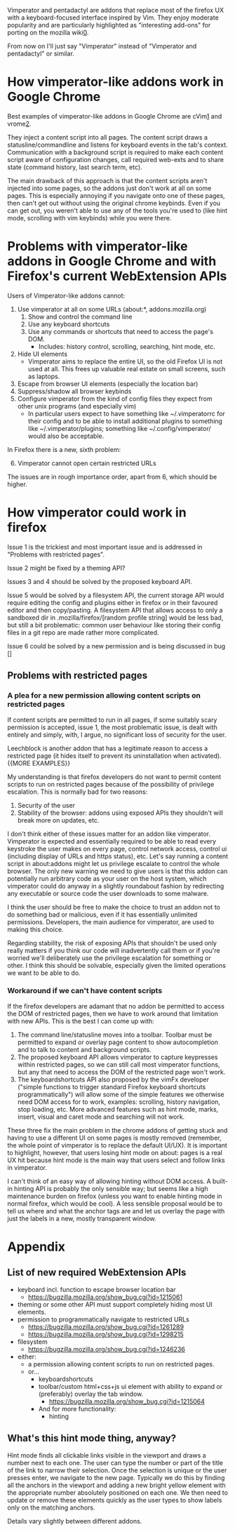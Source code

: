 Vimperator and pentadactyl are addons that replace most of the firefox UX with a keyboard-focused interface inspired by Vim. They enjoy moderate popularity and are particularly highlighted as "interesting add-ons" for porting on the mozilla wiki[0].

From now on I'll just say "Vimperator" instead of "Vimperator and pentadactyl" or similar.

# How vimperator-like addons work in Google Chrome

Best examples of vimperator-like addons in Google Chrome are cVim[1] and vrome[2].

They inject a content script into all pages. The content script draws a statusline/commandline and listens for keyboard events in the tab's context. Communication with a background script is required to make each content script aware of configuration changes, call required web-exts and to share state (command history, last search term, etc).

The main drawback of this approach is that the content scripts aren't injected into some pages, so the addons just don't work at all on some pages. This is especially annoying if you navigate onto one of these pages, then can't get out without using the original chrome keybinds. Even if you can get out, you weren't able to use any of the tools you're used to (like hint mode, scrolling with vim keybinds) while you were there.

# Problems with vimperator-like addons in Google Chrome and with Firefox's current WebExtension APIs

Users of Vimperator-like addons cannot:

1. Use vimperator at all on some URLs (about:\*, addons.mozilla.org)
    1. Show and control the command line
    2. Use any keyboard shortcuts
    3. Use any commands or shortcuts that need to access the page's DOM.
        * Includes: history control, scrolling, searching, hint mode, etc.
2. Hide UI elements
    *  Vimperator aims to replace the entire UI, so the old Firefox UI is not used at all. This frees up valuable real estate on small screens, such as laptops.
3. Escape from browser UI elements (especially the location bar)
4. Suppress/shadow all browser keybinds
5. Configure vimperator from the kind of config files they expect from other unix programs (and especially vim)
    * In particular users expect to have something like ~/.vimperatorrc for their config and to be able to install additional plugins to something like ~/.vimperator/plugins; something like ~/.config/vimperator/ would also be acceptable.

In Firefox there is a new, sixth problem:

6. Vimperator cannot open certain restricted URLs

The issues are in rough importance order, apart from 6, which should be higher.

# How vimperator could work in firefox

Issue 1 is the trickiest and most important issue and is addressed in "Problems with restricted pages".

Issue 2 might be fixed by a theming API?

Issues 3 and 4 should be solved by the proposed keyboard API.

Issue 5 would be solved by a filesystem API, the current storage API would require editing the config and plugins either in firefox or in their favoured editor and then copy/pasting. A filesystem API that allows access to only a sandboxed dir in .mozilla/firefox/[random profile string] would be less bad, but still a bit problematic: common user behaviour like storing their config files in a git repo are made rather more complicated.

Issue 6 could be solved by a new permission and is being discussed in bug []

## Problems with restricted pages

### A plea for a new permission allowing content scripts on restricted pages

If content scripts are permitted to run in all pages, if some suitably scary permission is accepted, issue 1, the most problematic issue, is dealt with entirely and simply, with, I argue, no significant loss of security for the user.

Leechblock is another addon that has a legitimate reason to access a restricted page (it hides itself to prevent its uninstallation when activated). {{MORE EXAMPLES}}

My understanding is that firefox developers do not want to permit content scripts to run on restricted pages because of the possibility of privilege escalation. This is normally bad for two reasons:

1. Security of the user
2. Stability of the browser: addons using exposed APIs they shouldn't will break more on updates, etc.

I don't think either of these issues matter for an addon like vimperator. Vimperator is expected and essentially required to be able to read every keystroke the user makes on every page, control network access, control ui (including display of URLs and https status), etc. Let's say running a content script in about:addons might let us privilege escalate to control the whole browser. The only new warning we need to give users is that this addon can potentially run arbitrary code as your user on the host system, which vimperator could do anyway in a slightly roundabout fashion by redirecting any executable or source code the user downloads to some malware.

I think the user should be free to make the choice to trust an addon not to do something bad or malicious, even if it has essentially unlimited permissions. Developers, the main audience for vimperator, are used to making this choice.

Regarding stability, the risk of exposing APIs that shouldn't be used only really matters if you think our code will inadvertently call them or if you're worried we'll deliberately use the privilege escalation for something or other. I think this should be solvable, especially given the limited operations we want to be able to do.

### Workaround if we can't have content scripts

If the firefox developers are adamant that no addon be permitted to access the DOM of restricted pages, then we have to work around that limitation with new APIs. This is the best I can come up with:

1. The command line/statusline moves into a toolbar. Toolbar must be permitted to expand or overlay page content to show autocompletion and to talk to content and background scripts.
2. The proposed keyboard API allows vimperator to capture keypresses within restricted pages, so we can still call most vimperator functions, but any that need to access the DOM of the restricted page won't work.
3. The keyboardshortcuts API also proposed by the vimFx developer ("simple functions to trigger standard Firefox keyboard shortcuts programmatically") will allow some of the simple features we otherwise need DOM access for to work, examples: scrolling, history navigation, stop loading, etc. More advanced features such as hint mode, marks, insert, visual and caret mode and searching will not work.

These three fix the main problem in the chrome addons of getting stuck and having to use a different UI on some pages is mostly removed (remember, the whole point of vimperator is to replace the default UI/UX). It is important to highlight, however, that users losing hint mode on about: pages is a real UX hit because hint mode is the main way that users select and follow links in vimperator. 

I can't think of an easy way of allowing hinting without DOM access. A built-in hinting API is probably the only sensible way; but seems like a high maintenance burden on firefox (unless you want to enable hinting mode in normal firefox, which would be cool). A less sensible proposal would be to tell us where and what the anchor tags are and let us overlay the page with just the labels in a new, mostly transparent window.

# Appendix

## List of new required WebExtension APIs

* keyboard incl. function to escape browser location bar
    * https://bugzilla.mozilla.org/show_bug.cgi?id=1215061
* theming or some other API must support completely hiding most UI elements.
* permission to programmatically navigate to restricted URLs
    * https://bugzilla.mozilla.org/show_bug.cgi?id=1261289
    * https://bugzilla.mozilla.org/show_bug.cgi?id=1298215
* filesystem
    * https://bugzilla.mozilla.org/show_bug.cgi?id=1246236
* either:
    * a permission allowing content scripts to run on restricted pages.
    * or...
        * keyboardshortcuts
        * toolbar/custom html+css+js ui element with ability to expand or (preferably) overlay the tab window.
            * https://bugzilla.mozilla.org/show_bug.cgi?id=1215064
        * And for more functionality:
            * hinting

## What's this hint mode thing, anyway?

Hint mode finds all clickable links visible in the viewport and draws a number next to each one. The user can type the number or part of the title of the link to narrow their selection. Once the selection is unique or the user presses enter, we navigate to the new page. Typically we do this by finding all the anchors in the viewport and adding a new bright yellow element with the appropriate number absolutely positioned on each one. We then need to update or remove these elements quickly as the user types to show labels only on the matching anchors.

Details vary slightly between different addons.

[0]: https://wiki.mozilla.org/WebExtensions/Future
[1]: https://github.com/1995eaton/chromium-vim
[2]: https://github.com/jinzhu/vrome
